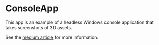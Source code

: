 # ConsoleApp

This app is an example of a headless Windows console application that takes screenshots of 3D assets.

See the [medium article](https://babylonjs.medium.com/babylon-native-in-a-headless-environment-868409b8b1cf) for more information.
